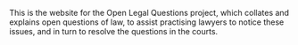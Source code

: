 This is the website for the Open Legal Questions project, which collates and explains open questions of law, to assist practising lawyers to notice these issues, and in turn to resolve the questions in the courts.
